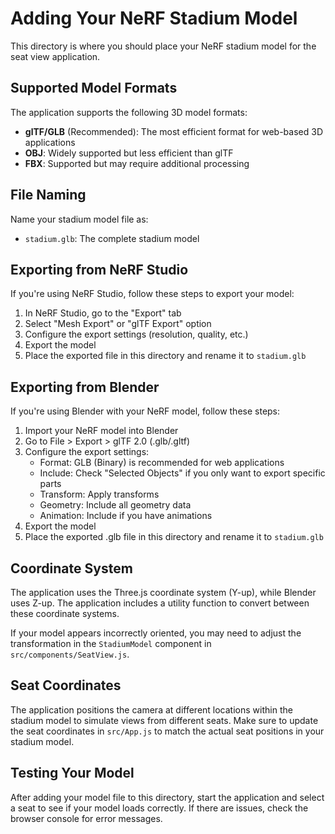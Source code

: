 # Adding Your NeRF Stadium Model

This directory is where you should place your NeRF stadium model for the seat view application.

## Supported Model Formats

The application supports the following 3D model formats:

- **glTF/GLB** (Recommended): The most efficient format for web-based 3D applications
- **OBJ**: Widely supported but less efficient than glTF
- **FBX**: Supported but may require additional processing

## File Naming

Name your stadium model file as:

- `stadium.glb`: The complete stadium model

## Exporting from NeRF Studio

If you're using NeRF Studio, follow these steps to export your model:

1. In NeRF Studio, go to the "Export" tab
2. Select "Mesh Export" or "glTF Export" option
3. Configure the export settings (resolution, quality, etc.)
4. Export the model
5. Place the exported file in this directory and rename it to `stadium.glb`

## Exporting from Blender

If you're using Blender with your NeRF model, follow these steps:

1. Import your NeRF model into Blender
2. Go to File > Export > glTF 2.0 (.glb/.gltf)
3. Configure the export settings:
   - Format: GLB (Binary) is recommended for web applications
   - Include: Check "Selected Objects" if you only want to export specific parts
   - Transform: Apply transforms
   - Geometry: Include all geometry data
   - Animation: Include if you have animations
4. Export the model
5. Place the exported .glb file in this directory and rename it to `stadium.glb`

## Coordinate System

The application uses the Three.js coordinate system (Y-up), while Blender uses Z-up. The application includes a utility function to convert between these coordinate systems.

If your model appears incorrectly oriented, you may need to adjust the transformation in the `StadiumModel` component in `src/components/SeatView.js`.

## Seat Coordinates

The application positions the camera at different locations within the stadium model to simulate views from different seats. Make sure to update the seat coordinates in `src/App.js` to match the actual seat positions in your stadium model.

## Testing Your Model

After adding your model file to this directory, start the application and select a seat to see if your model loads correctly. If there are issues, check the browser console for error messages. 
